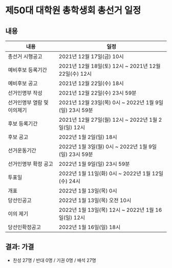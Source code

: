 제50대 대학원 총학생회 총선거 일정
===

## 내용

| 내용 | 일정 | 
|---|---|
| 총선거 시행공고 | 2021년 12월 17일(금) 10시 | 
| 예비후보 등록기간 | 2021년 12월 18일(토) 12시 ~ 2021년 12월 22일(수) 12시 | 
| 예비후보 공고 | 2021년 12월 22일(수) 18시 | 
| 선거인명부 작성 | 2021년 12월 22일(수) 23시 59분 | 
| 선거인명부 열람 및 이의제기 | 2021년 12월 23일(목) 0시 ~ 2022년 1월 9일(일) 23시 59분 | 
| 후보 등록기간 | 2021년 12월 27일(월) 12시 ~ 2022년 1월 2일(일) 12시 | 
| 후보 공고 | 2022년 1월 2일(일) 18시 | 
| 선거운동기간 | 2022년 1월 3일(월) 0시 ~ 2022년 1월 9일(일) 23시 59분 | 
| 선거인명부 확정 공고 | 2022년 1월 9일(일) 23시 59분 | 
| 투표일 | 2022년 1월 11일(화) 0시 ~ 2022년 1월 12일(수) 24시 | 
| 개표 | 2022년 1월 13일(목) 0시
| 당선인공고 | 2022년 1월 13일(목) 오전 10시 | 
| 이의 제기 | 2022년 1월 13일(목) 12시 ~ 2022년 1월 16일(일) 12시 | 
| 당선인확정공고 | 2022년 1월 16일(일) 18시 | 


## 결과: 가결
- 찬성 27명 / 반대 0명 / 기권 0명 / 배석 27명

